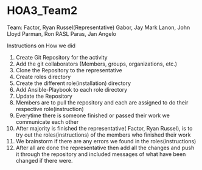 # HOA3_Team2

Team: Factor, Ryan Russel(Representative)
      Gabor, Jay Mark
      Lanon, John Lloyd
      Parman, Ron RASL
      Paras, Jan Angelo

Instructions on How we did 
1.  Create Git Repository for the activity
2.  Add the git collaborators (Members, groups, organizations, etc.)
3.  Clone the Repository to the representative
4.  Create roles directory
5.  Create the different role(installation) directory
6.  Add Ansible-Playbook to each role directory
7.  Update the Repository
8.  Members are to pull the repository and each are assigned to do 
    their respective role(instruction)
9.  Everytime there is someone finished or passed their work we  
    communicate each other
10. After majority is finished the representative( Factor, Ryan Russel), is
    to try out the roles(instructions) of the  members who finished their 
    work
11. We brainstorm if there are any errors we found in the roles(instructions)
12. After all are done the representative then add all the changes and push
    it through the repository and included messages of what have been
    changed if there were.
